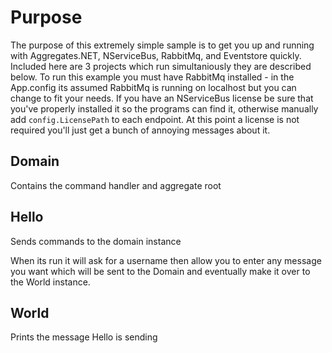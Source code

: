 
Purpose
=======
The purpose of this extremely simple sample is to get you up and running with Aggregates.NET, NServiceBus, RabbitMq, and Eventstore quickly.  Included here are 3 projects which run simultaniously they are described below.
To run this example you must have RabbitMq installed - in the App.config its assumed RabbitMq is running on localhost but you can change to fit your needs.
If you have an NServiceBus license be sure that you've properly installed it so the programs can find it, otherwise manually add `config.LicensePath` to each endpoint.  At this point a license is not required you'll just get a bunch of annoying messages about it.

Domain
------
Contains the command handler and aggregate root

Hello
-----
Sends commands to the domain instance

When its run it will ask for a username then allow you to enter any message you want which will be sent to the Domain and eventually make it over to the World instance.

World
-----
Prints the message Hello is sending